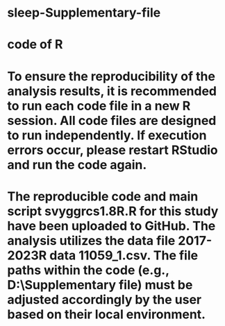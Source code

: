 # sleep-Supplementary-file
# code  of  R
# To ensure the reproducibility of the analysis results, it is recommended to run each code file in a new R session. All code files are designed to run independently. If execution errors occur, please restart RStudio and run the code again.
# The reproducible code and main script svyggrcs1.8R.R for this study have been uploaded to GitHub. The analysis utilizes the data file 2017-2023R data 11059_1.csv. The file paths within the code (e.g., D:\Supplementary file\) must be adjusted accordingly by the user based on their local environment.
